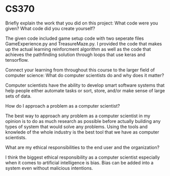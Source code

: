 # CS370

Briefly explain the work that you did on this project: What code were you given? What code did you create yourself?

The given code included game setup code with two seperate files GameExperience.py and TreasureMaze.py. I provided the code that makes up the actual learning reinforcment algorithm as well as the code that achieves the pathfinding solution through loops that use keras and tensorflow. 

Connect your learning from throughout this course to the larger field of computer science:
What do computer scientists do and why does it matter?

Computer scientists have the ability to develop smart software systems that help people either automate tasks or sort, store, and/or make sense of large sets of data. 

How do I approach a problem as a computer scientist?

The best way to approach any problem as a computer scientist in my opinion is to do as much research as possible before actually building any types of system that would solve any problems. Using the tools and knowlede of the whole industry is the best tool that we have as computer scientists.

What are my ethical responsibilities to the end user and the organization?

I think the biggest ethical responsibility as a computer scientist especially when it comes to artificial intelligence is bias. Bias can be added into a system even without malicious intentions. 
